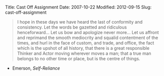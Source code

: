 Title: Cast Off Assignment
Date: 2007-10-22
Modified: 2012-09-15
Slug: cast-off-assignment

<blockquote>I hope in these days we have heard the last of conformity and consistency. Let the words be gazetted and ridiculous henceforward... Let us bow and apologize never more... Let us affront and reprimand the smooth mediocrity and squalid contentment of the times, and hurl in the face of custom, and trade, and office, the fact which is the upshot of all history, that there is a great responsible Thinker and Actor moving wherever moves a man; that a true man belongs to no other time or place, but is the centre of things.</blockquote>

- Emerson, <em>Self-Reliance</em>

